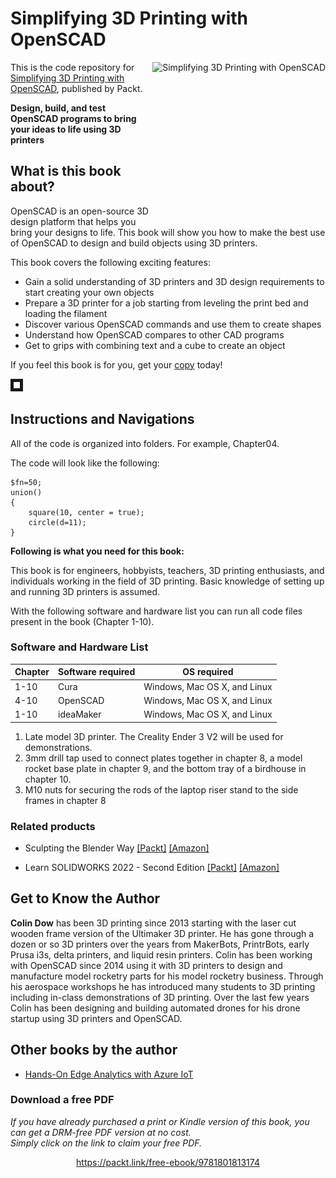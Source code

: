 


# Simplifying 3D Printing with OpenSCAD

<a href="https://www.packtpub.com/product/simplifying-3d-printing-with-openscad/9781801813174?utm_source=github&utm_medium=repository&utm_campaign=9781801813174"><img src="https://static.packt-cdn.com/products/9781801813174/cover/smaller" alt="Simplifying 3D Printing with OpenSCAD" height="256px" align="right"></a>

This is the code repository for [Simplifying 3D Printing with OpenSCAD](https://www.packtpub.com/product/simplifying-3d-printing-with-openscad/9781801813174?utm_source=github&utm_medium=repository&utm_campaign=9781801813174), published by Packt.

**Design, build, and test OpenSCAD programs to bring your ideas to life using 3D printers**

## What is this book about?
OpenSCAD is an open-source 3D design platform that helps you bring your designs to life. This book will show you how to make the best use of OpenSCAD to design and build objects using 3D printers.

This book covers the following exciting features: 
* Gain a solid understanding of 3D printers and 3D design requirements to start creating your own objects
* Prepare a 3D printer for a job starting from leveling the print bed and loading the filament
* Discover various OpenSCAD commands and use them to create shapes
* Understand how OpenSCAD compares to other CAD programs
* Get to grips with combining text and a cube to create an object

If you feel this book is for you, get your [copy](https://www.amazon.com/dp/1801813175) today!

<a href="https://www.packtpub.com/?utm_source=github&utm_medium=banner&utm_campaign=GitHubBanner"><img src="https://raw.githubusercontent.com/PacktPublishing/GitHub/master/GitHub.png" 
alt="https://www.packtpub.com/" border="5" /></a>


## Instructions and Navigations
All of the code is organized into folders. For example, Chapter04.

The code will look like the following:
```
$fn=50;
union()
{
    square(10, center = true);
    circle(d=11);
}
```

**Following is what you need for this book:**

This book is for engineers, hobbyists, teachers, 3D printing enthusiasts, and individuals working in the field of 3D printing. Basic knowledge of setting up and running 3D printers is assumed.

With the following software and hardware list you can run all code files present in the book (Chapter 1-10).

### Software and Hardware List

| Chapter  | Software required                   | OS required                        |
| -------- | ------------------------------------| -----------------------------------|
| 1-10     | Cura                                | Windows, Mac OS X, and Linux       |
| 4-10     | OpenSCAD                            | Windows, Mac OS X, and Linux       |
| 1-10     | ideaMaker                           | Windows, Mac OS X, and Linux       |

1. Late model 3D printer. The Creality Ender 3 V2 will be used for demonstrations.
2. 3mm drill tap used to connect plates together in chapter 8, a model rocket base plate in chapter 9, and the bottom tray of a birdhouse in chapter 10.
3. M10 nuts for securing the rods of the laptop riser stand to the side frames in chapter 8



### Related products <Other books you may enjoy>
* Sculpting the Blender Way [[Packt]](https://www.packtpub.com/product/sculpting-the-blender-way/9781801073875?utm_source=github&utm_medium=repository&utm_campaign=9781801073875) [[Amazon]](https://www.amazon.com/dp/1801073872)

* Learn SOLIDWORKS 2022 - Second Edition [[Packt]](https://www.packtpub.com/product/learn-solidworks-second-edition/9781801073097?utm_source=github&utm_medium=repository&utm_campaign=9781801073097) [[Amazon]](https://www.amazon.com/dp/1801073090)

## Get to Know the Author
**Colin Dow**
has been 3D printing since 2013 starting with the laser cut wooden frame version of the Ultimaker 3D printer. He has gone through a dozen or so 3D printers over the years from MakerBots, PrintrBots, early Prusa i3s, delta printers, and liquid resin printers. Colin has been working with OpenSCAD since 2014 using it with 3D printers to design and manufacture model rocketry parts for his model rocketry business. Through his aerospace workshops he has introduced many students to 3D printing including in-class demonstrations of 3D printing. Over the last few years Colin has been designing and building automated drones for his drone startup using 3D printers and OpenSCAD.


## Other books by the author
* [Hands-On Edge Analytics with Azure IoT](https://www.packtpub.com/product/hands-on-edge-analytics-with-azure-iot/9781838829902?utm_source=github&utm_medium=repository&utm_campaign=9781838829902)


### Download a free PDF

 <i>If you have already purchased a print or Kindle version of this book, you can get a DRM-free PDF version at no cost.<br>Simply click on the link to claim your free PDF.</i>
<p align="center"> <a href="https://packt.link/free-ebook/9781801813174">https://packt.link/free-ebook/9781801813174 </a> </p>